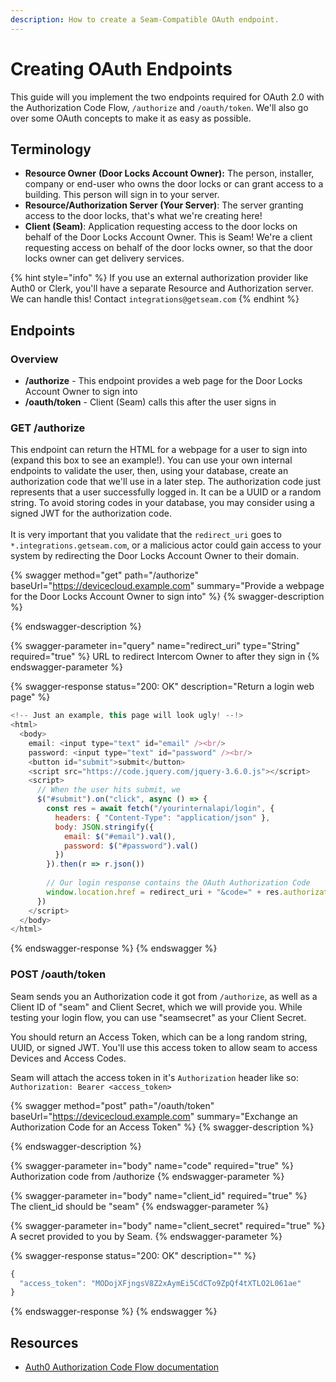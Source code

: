 ```yaml
---
description: How to create a Seam-Compatible OAuth endpoint.
---
```


# Creating OAuth Endpoints



This guide will you implement the two endpoints required for OAuth 2.0 with the Authorization Code Flow, `/authorize` and `/oauth/token`. We'll also go over some OAuth concepts to make it as easy as possible.

## Terminology

* **Resource Owner** **(Door Locks Account Owner):** The person,  installer, company or end-user who owns the door locks or can grant access to a building. This person will sign in to your server.
* **Resource/Authorization Server (Your Server)**: The server granting access to the door locks, that's what we're creating here!
* **Client (Seam)**: Application requesting access to the door locks on behalf of the Door Locks Account Owner. This is Seam! We're a client requesting access on behalf of the door locks owner, so that the door locks owner can get delivery services.

{% hint style="info" %}
If you use an external authorization provider like Auth0 or Clerk, you'll have a separate Resource and Authorization server. We can handle this! Contact `integrations@getseam.com`
{% endhint %}

## Endpoints

### Overview

* **/authorize** - This endpoint provides a web page for the Door Locks Account Owner to sign into
* **/oauth/token** - Client (Seam) calls this after the user signs in

### GET /authorize

This endpoint can return the HTML for a webpage for a user to sign into (expand this box to see an example!). You can use your own internal endpoints to validate the user, then, using your database, create an authorization code that we'll use in a later step. The authorization code just represents that a user successfully logged in. It can be a UUID or a random string. To avoid storing codes in your database, you may consider using a signed JWT for the authorization code.\
\
It is very important that you validate that the `redirect_uri` goes to `*.integrations.getseam.com`, or a malicious actor could gain access to your system by redirecting the Door Locks Account Owner to their domain.

{% swagger method="get" path="/authorize" baseUrl="https://devicecloud.example.com" summary="Provide a webpage for the Door Locks Account Owner to sign into" %}
{% swagger-description %}

{% endswagger-description %}

{% swagger-parameter in="query" name="redirect_uri" type="String" required="true" %}
URL to redirect Intercom Owner to after they sign in
{% endswagger-parameter %}

{% swagger-response status="200: OK" description="Return a login web page" %}
```javascript
<!-- Just an example, this page will look ugly! --!>
<html>
  <body>
    email: <input type="text" id="email" /><br/>
    password: <input type="text" id="password" /><br/>
    <button id="submit">submit</button>
    <script src="https://code.jquery.com/jquery-3.6.0.js"></script>
    <script>
      // When the user hits submit, we 
      $("#submit").on("click", async () => {
        const res = await fetch("/yourinternalapi/login", {
          headers: { "Content-Type": "application/json" },
          body: JSON.stringify({
            email: $("#email").val(),
            password: $("#password").val()
          })
        }).then(r => r.json())
        
        // Our login response contains the OAuth Authorization Code
        window.location.href = redirect_uri + "&code=" + res.authorization_code
      })
    </script>
  </body>
</html>
```
{% endswagger-response %}
{% endswagger %}

### POST /oauth/token

Seam sends you an Authorization code it got from `/authorize`, as well as a Client ID of "seam" and Client Secret, which we will provide you. While testing your login flow, you can use "seamsecret" as your Client Secret.

You should return an Access Token, which can be a long random string, UUID, or signed JWT. You'll use this access token to allow seam to access Devices and Access Codes.

Seam will attach the access token in it's `Authorization` header like so: `Authorization: Bearer <access_token>`

{% swagger method="post" path="/oauth/token" baseUrl="https://devicecloud.example.com" summary="Exchange an Authorization Code for an Access Token" %}
{% swagger-description %}

{% endswagger-description %}

{% swagger-parameter in="body" name="code" required="true" %}
Authorization code from /authorize
{% endswagger-parameter %}

{% swagger-parameter in="body" name="client_id" required="true" %}
The client_id should be "seam"
{% endswagger-parameter %}

{% swagger-parameter in="body" name="client_secret" required="true" %}
A secret provided to you by Seam.
{% endswagger-parameter %}

{% swagger-response status="200: OK" description="" %}
```javascript
{
  "access_token": "MODojXFjngsV8Z2xAymEi5CdCTo9ZpQf4tXTLO2L061ae"
}
```
{% endswagger-response %}
{% endswagger %}

## Resources

* [Auth0 Authorization Code Flow documentation](https://auth0.com/docs/get-started/authentication-and-authorization-flow/authorization-code-flow)
